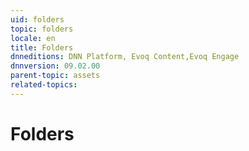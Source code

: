 ```yaml
---
uid: folders
topic: folders
locale: en
title: Folders
dnneditions: DNN Platform, Evoq Content,Evoq Engage
dnnversion: 09.02.00
parent-topic: assets
related-topics:
---
```


# Folders